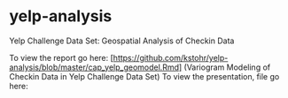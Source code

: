 # yelp-analysis
Yelp Challenge Data Set: Geospatial Analysis of Checkin Data 

To view the report go here: [https://github.com/kstohr/yelp-analysis/blob/master/cap_yelp_geomodel.Rmd] (Variogram Modeling of Checkin Data in Yelp Challenge Data Set)
To view the presentation, file go here: 

